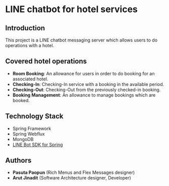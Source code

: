 # LINE chatbot for hotel services

## Introduction
This project is a LINE chatbot messaging server which allows users to do operations with a hotel.

## Covered hotel operations
* **Room Booking**: An allowance for users in order to do booking for an associated hotel.
* **Checking-In**: Checking-In service with a booking in the available period.
* **Checking-Out**: Checking-Out from the previously checked-in booking.
* **Booking Management**: An allowance to manage bookings which are booked.

## Technology Stack
* Spring Framework
* Spring Webflux
* MongoDB
* [LINE Bot SDK for Spring](https://github.com/line/line-bot-sdk-java)

## Authors
* **Pasuta Paopun** (Rich Menus and Flex Messages designer)
* **Arut Jinadit** (Software Architecture designer, Developer)
